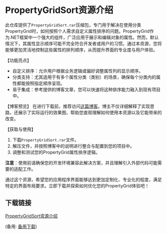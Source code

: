 # PropertyGridSort资源介绍

此仓库提供了`PropertyGridSort.rar`压缩包，专门用于解决在使用分类PropertyGrid时，如何按照个人需求自定义属性排序的问题。PropertyGrid作为.NET框架中一个强大的组件，广泛应用于展示和编辑对象的属性。然而，默认情况下，其属性显示顺序可能不完全符合开发者或用户的习惯。通过本资源，您将能够更加灵活地控制这些属性的排列顺序，从而提升界面的专业度与用户体验。

【功能亮点】
- 自定义排序：允许用户根据业务逻辑或偏好调整属性列的显示顺序。
- 分类支持：尤其适用于有多个属性分类（类别）的场景，确保每个分类内的属性都能按照指定顺序呈现。
- 易于集成：参考提供的博客文章，您可以快速将这种排序能力融入到现有项目中。

【博客预览】
在进行下载前，推荐访问[这篇博客](https://blog.csdn.net/chulijun3107/article/details/121533635)。博主不仅详细解释了实现思路，还展示了实际运行的效果图，帮助您直观理解如何使用本资源以及它能带来的改变。

【获取与使用】
1. 下载`PropertyGridSort.rar`文件。
2. 解压文件，并按照博客中的说明进行整合与配置到您的项目中。
3. 调整和测试您的PropertyGrid属性排序逻辑。

**注意**：使用前请确保您的开发环境兼容此解决方案，并且理解引入外部代码可能需要的适配工作。

通过这个资源，希望您的应用程序界面能够达到更加定制化、专业化的程度，满足特定的界面布局要求。立即下载并探索如何优化您的PropertyGrid体验吧！

## 下载链接
[PropertyGridSort资源介绍](https://pan.quark.cn/s/8f34c672c904) 

(备用: [备用下载](https://pan.baidu.com/s/19rGnJT0g3ZxJXpRcgX2U2Q?pwd=1234))
